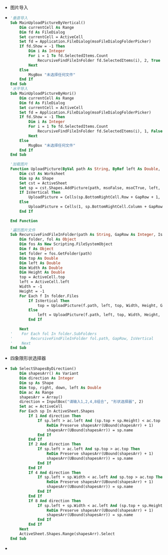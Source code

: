 - 图片导入

- ``` vb
  '垂直导入
  Sub MainUploadPictureByVertical()
      Dim currentCell As Range
      Dim fd As FileDialog
      Set currentCell = ActiveCell
      Set fd = Application.FileDialog(msoFileDialogFolderPicker)
      If fd.Show = -1 Then
          Dim i As Integer
          For i = 1 To fd.SelectedItems.Count
              RecursiveFindFileInFolder fd.SelectedItems(i), 2, True
          Next
      Else
          MsgBox "未选择任何文件"
      End If
  End Sub
  '水平导入
  Sub MainUploadPictureByHori()
      Dim currentCell As Range
      Dim fd As FileDialog
      Set currentCell = ActiveCell
      Set fd = Application.FileDialog(msoFileDialogFolderPicker)
      If fd.Show = -1 Then
          Dim i As Integer
          For i = 1 To fd.SelectedItems.Count
              RecursiveFindFileInFolder fd.SelectedItems(i), 1, False
          Next
      Else
          MsgBox "未选择任何文件"
      End If
  End Sub
          
  '加载图片
  Function UploadPicture(ByVal path As String, ByRef left As Double, ByRef top As Double, ByRef Width As Double, ByRef Height As Double, GapRow As Integer, IsVertical As Boolean)
      Dim cst As Worksheet
      Dim sp As Shape
      Set cst = ActiveSheet
      Set sp = cst.Shapes.AddPicture(path, msoFalse, msoCTrue, left, top, Width, Height)
      If IsVertical Then
          UploadPicture = Cells(sp.BottomRightCell.Row + GapRow + 1, 1).top
      Else
          UploadPicture = Cells(1, sp.BottomRightCell.Column + GapRow + 1).left
      End If
      
  End Function
  
  '遍历图片文件
  Sub RecursiveFindFileInFolder(path As String, GapRow As Integer, IsVertical As Boolean)
      Dim folder, fol As Object
      Dim fos As New Scripting.FileSystemObject
      Dim f As Object
      Set folder = fos.GetFolder(path)
      Dim top As Double
      Dim left As Double
      Dim Width As Double
      Dim Height As Double
      top = ActiveCell.top
      left = ActiveCell.left
      Width = -1
      Height = -1
      For Each f In folder.Files
          If IsVertical Then
              top = UploadPicture(f.path, left, top, Width, Height, GapRow, IsVertical)
          Else
              left = UploadPicture(f.path, left, top, Width, Height, GapRow, IsVertical)
          End If
          
      Next
  '    For Each fol In folder.SubFolders
  '        RecursiveFindFileInFolder fol.path, GapRow, IsVertical
  '    Next
  End Sub
  ```

- 四象限形状选择器

- ``` vb
  Sub SelectShapesByDirection()
      Dim shapesArr() As Variant
      Dim direction As Integer
      Dim sp As Shape
      Dim top, right, down, left As Double
      Dim ac As Range
      shapesArr = Array()
      direction = InputBox("请输入1,2,4,8组合", "形状选择器", 2)
      Set ac = ActiveCell
      For Each sp In ActiveSheet.Shapes
          If 1 And direction Then
              If sp.left > ac.left And (sp.top + sp.Height) < ac.top Then
                  ReDim Preserve shapesArr(UBound(shapesArr) + 1)
                  shapesArr(UBound(shapesArr)) = sp.name
              End If
          End If
          If 2 And direction Then
              If sp.left > ac.left And sp.top > ac.top Then
                  ReDim Preserve shapesArr(UBound(shapesArr) + 1)
                  shapesArr(UBound(shapesArr)) = sp.name
              End If
          End If
          If 4 And direction Then
              If sp.left + sp.Width < ac.left And sp.top > ac.top Then
                  ReDim Preserve shapesArr(UBound(shapesArr) + 1)
                  shapesArr(UBound(shapesArr)) = sp.name
              End If
          End If
          If 8 And direction Then
              If sp.left + sp.Width < ac.left And (sp.top + sp.Height) < ac.top Then
                  ReDim Preserve shapesArr(UBound(shapesArr) + 1)
                  shapesArr(UBound(shapesArr)) = sp.name
              End If
          End If
      Next
      ActiveSheet.Shapes.Range(shapesArr).Select
  End Sub
  ```

- 